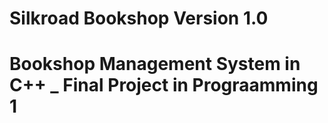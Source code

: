 # Silkroad Bookshop Version 1.0

# Bookshop Management System in C++ _ Final Project in Prograamming 1
